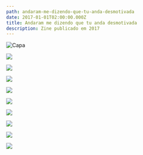 ```yaml
---
path: andaram-me-dizendo-que-tu-anda-desmotivada
date: 2017-01-01T02:00:00.000Z
title: Andaram me dizendo que tu anda desmotivada
description: Zine publicado em 2017
---
```



![](../assets/01.jpeg "Capa")

![](../assets/02.jpeg)

![](../assets/03.jpeg)

![](../assets/04.jpeg)

![](../assets/05.jpeg)

![](../assets/06.jpeg)

![](../assets/07.jpeg)

![](../assets/08.jpeg)

![](../assets/09.jpeg)

![](../assets/10.jpeg)